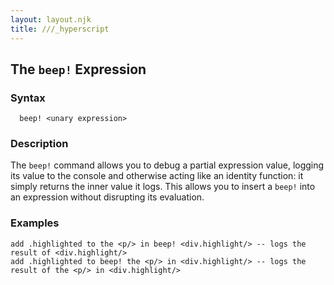 ```yaml
---
layout: layout.njk
title: ///_hyperscript
---
```


## The `beep!` Expression

### Syntax

```ebnf
  beep! <unary expression>
```

### Description

The `beep!` command allows you to debug a partial expression value, logging its value to the console and otherwise
acting like an identity function: it simply returns the inner value it logs.  This allows you to insert a `beep!`
into an expression without disrupting its evaluation.

### Examples

```hyperscript
add .highlighted to the <p/> in beep! <div.highlight/> -- logs the result of <div.highlight/>
add .highlighted to beep! the <p/> in <div.highlight/> -- logs the result of the <p/> in <div.highlight/>
```
